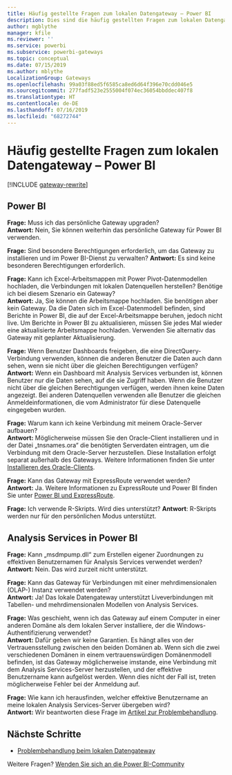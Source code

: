 ```yaml
---
title: Häufig gestellte Fragen zum lokalen Datengateway – Power BI
description: Dies sind die häufig gestellten Fragen zum lokalen Datengateway für Power BI. Hier werden häufig gestellte Fragen für das in Power BI verwendete Gateway zentral gesammelt.
author: mgblythe
manager: kfile
ms.reviewer: ''
ms.service: powerbi
ms.subservice: powerbi-gateways
ms.topic: conceptual
ms.date: 07/15/2019
ms.author: mblythe
LocalizationGroup: Gateways
ms.openlocfilehash: 99a03f88ed5f6585ca8ed6d64f396e70cdd046e5
ms.sourcegitcommit: 277fadf523e2555004f074ec36054bbddec407f8
ms.translationtype: HT
ms.contentlocale: de-DE
ms.lasthandoff: 07/16/2019
ms.locfileid: "68272744"
---
```

# <a name="on-premises-data-gateway-faq---power-bi"></a>Häufig gestellte Fragen zum lokalen Datengateway – Power BI

[!INCLUDE [gateway-rewrite](includes/gateway-rewrite.md)]

## <a name="power-bi"></a>Power BI

**Frage:** Muss ich das persönliche Gateway upgraden?  
**Antwort:** Nein, Sie können weiterhin das persönliche Gateway für Power BI verwenden.

**Frage:** Sind besondere Berechtigungen erforderlich, um das Gateway zu installieren und im Power BI-Dienst zu verwalten?
**Antwort:** Es sind keine besonderen Berechtigungen erforderlich.

**Frage:** Kann ich Excel-Arbeitsmappen mit Power Pivot-Datenmodellen hochladen, die Verbindungen mit lokalen Datenquellen herstellen? Benötige ich bei diesem Szenario ein Gateway?  
**Antwort:** Ja, Sie können die Arbeitsmappe hochladen. Sie benötigen aber kein Gateway. Da die Daten sich im Excel-Datenmodell befinden, sind Berichte in Power BI, die auf der Excel-Arbeitsmappe beruhen, jedoch nicht live. Um Berichte in Power BI zu aktualisieren, müssen Sie jedes Mal wieder eine aktualisierte Arbeitsmappe hochladen. Verwenden Sie alternativ das Gateway mit geplanter Aktualisierung.

**Frage:** Wenn Benutzer Dashboards freigeben, die eine DirectQuery-Verbindung verwenden, können die anderen Benutzer die Daten auch dann sehen, wenn sie nicht über die gleichen Berechtigungen verfügen?  
**Antwort:** Wenn ein Dashboard mit Analysis Services verbunden ist, können Benutzer nur die Daten sehen, auf die sie Zugriff haben. Wenn die Benutzer nicht über die gleichen Berechtigungen verfügen, werden ihnen keine Daten angezeigt. Bei anderen Datenquellen verwenden alle Benutzer die gleichen Anmeldeinformationen, die vom Administrator für diese Datenquelle eingegeben wurden.

**Frage:** Warum kann ich keine Verbindung mit meinem Oracle-Server aufbauen?  
**Antwort:** Möglicherweise müssen Sie den Oracle-Client installieren und in der Datei „tnsnames.ora“ die benötigten Serverdaten eintragen, um die Verbindung mit dem Oracle-Server herzustellen. Diese Installation erfolgt separat außerhalb des Gateways. Weitere Informationen finden Sie unter [Installieren des Oracle-Clients](service-gateway-onprem-manage-oracle.md#installing-the-oracle-client).

**Frage:** Kann das Gateway mit ExpressRoute verwendet werden?  
**Antwort:** Ja. Weitere Informationen zu ExpressRoute und Power BI finden Sie unter [Power BI und ExpressRoute](service-admin-power-bi-expressroute.md).

**Frage:** Ich verwende R-Skripts. Wird dies unterstützt?
**Antwort**: R-Skripts werden nur für den persönlichen Modus unterstützt.

## <a name="analysis-services-in-power-bi"></a>Analysis Services in Power BI

**Frage:** Kann „msdmpump.dll“ zum Erstellen eigener Zuordnungen zu effektiven Benutzernamen für Analysis Services verwendet werden?  
**Antwort:** Nein. Das wird zurzeit nicht unterstützt.

**Frage:** Kann das Gateway für Verbindungen mit einer mehrdimensionalen (OLAP-) Instanz verwendet werden?  
**Antwort:** Ja! Das lokale Datengateway unterstützt Liveverbindungen mit Tabellen- und mehrdimensionalen Modellen von Analysis Services.

**Frage:** Was geschieht, wenn ich das Gateway auf einem Computer in einer anderen Domäne als dem lokalen Server installiere, der die Windows-Authentifizierung verwendet?  
**Antwort:** Dafür geben wir keine Garantien. Es hängt alles von der Vertrauensstellung zwischen den beiden Domänen ab. Wenn sich die zwei verschiedenen Domänen in einem vertrauenswürdigen Domänenmodell befinden, ist das Gateway möglicherweise imstande, eine Verbindung mit dem Analysis Services-Server herzustellen, und der effektive Benutzername kann aufgelöst werden. Wenn dies nicht der Fall ist, treten möglicherweise Fehler bei der Anmeldung auf.

**Frage:** Wie kann ich herausfinden, welcher effektive Benutzername an meine lokalen Analysis Services-Server übergeben wird?  
**Antwort:** Wir beantworten diese Frage im [Artikel zur Problembehandlung](service-gateway-onprem-tshoot.md).

## <a name="next-steps"></a>Nächste Schritte

* [Problembehandlung beim lokalen Datengateway](/data-integration/gateway/service-gateway-tshoot)

Weitere Fragen? [Wenden Sie sich an die Power BI-Community](http://community.powerbi.com/)

